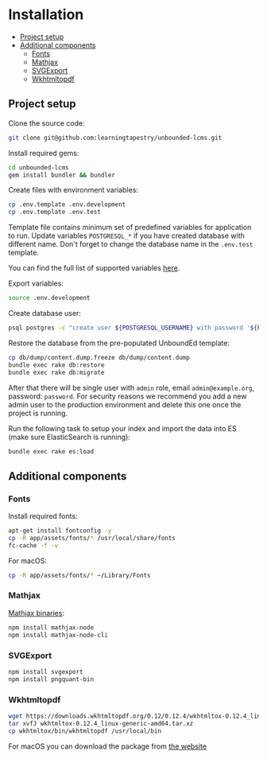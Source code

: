 # Installation

- [Project setup](Project-setup)
- [Additional components](Additional-components)  
  - [Fonts](Fonts)
  - [Mathjax](Mathjax)
  - [SVGExport](Svgexport)
  - [Wkhtmltopdf](Wkhtmltopdf)
  

## Project setup

Clone the source code:

```bash
git clone git@github.com:learningtapestry/unbounded-lcms.git
```

Install required gems:

```bash
cd unbounded-lcms
gem install bundler && bundler
```

Create files with environment variables: 

```bash
cp .env.template .env.development
cp .env.template .env.test
```

Template file contains minimum set of predefined variables for application to run. Update variables 
`POSTGRESQL_*` if you have created database with different name. Don't forget to change the database name in the `.env.test` 
template.  

You can find the full list of supported variables 
[here](Environment-variables).

Export variables:

```bash
source .env.development
```

Create database user:

```bash
psql postgres -c "create user ${POSTGRESQL_USERNAME} with password '${POSTGRESQL_PASSWORD}' createdb;"
```  

Restore the database from the pre-populated UnboundEd template:

```bash
cp db/dump/content.dump.freeze db/dump/content.dump
bundle exec rake db:restore
bundle exec rake db:migrate
```

After that there will be single user with `admin` role, email `admin@example.org`, password: `password`. For security 
reasons we recommend you add a new admin user to the production environment and delete this one once the project is 
running.

Run the following task to setup your index and import the data into ES (make sure ElasticSearch is running):

```bash
bundle exec rake es:load
```

## Additional components

### Fonts

Install required fonts:

```bash
apt-get install fontconfig -y
cp -R app/assets/fonts/* /usr/local/share/fonts
fc-cache -f -v
```

For macOS:

```bash
cp -R app/assets/fonts/* ~/Library/Fonts
```

### Mathjax

[Mathjax binaries](https://github.com/mathjax/MathJax-node):

```bash
npm install mathjax-node
npm install mathjax-node-cli
```

### SVGExport

```bash
npm install svgexport
npm install pngquant-bin
```

### Wkhtmltopdf 

```bash
wget https://downloads.wkhtmltopdf.org/0.12/0.12.4/wkhtmltox-0.12.4_linux-generic-amd64.tar.xz
tar xvfJ wkhtmltox-0.12.4_linux-generic-amd64.tar.xz
cp wkhtmltox/bin/wkhtmltopdf /usr/local/bin
```
For macOS you can download the package from [the website](https://wkhtmltopdf.org/downloads.html)
